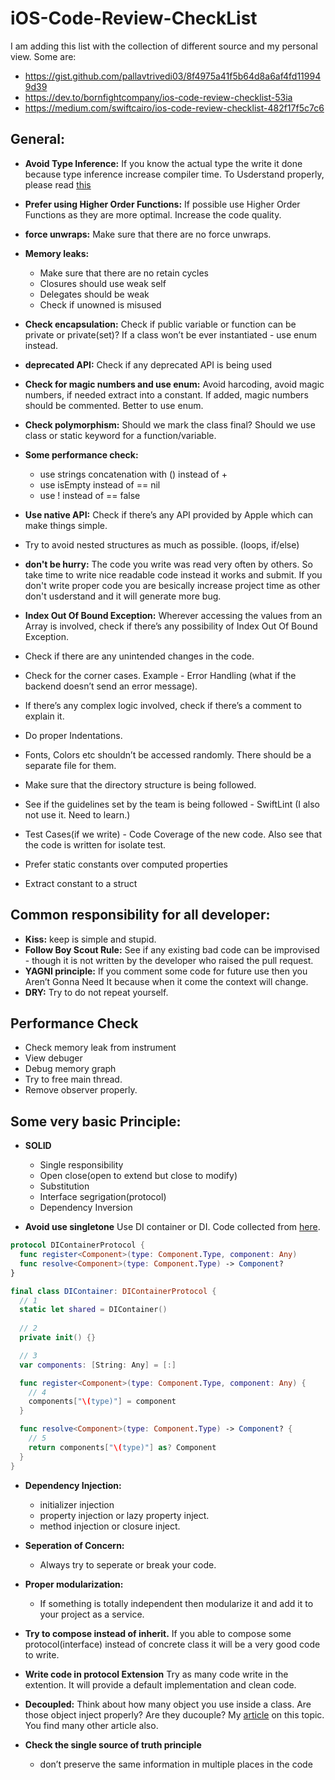 # iOS-Code-Review-CheckList
I am adding this list with the collection of different source and my personal view.
Some are:
- https://gist.github.com/pallavtrivedi03/8f4975a41f5b64d8a6af4fd119949d39
- https://dev.to/bornfightcompany/ios-code-review-checklist-53ia
- https://medium.com/swiftcairo/ios-code-review-checklist-482f17f5c7c6

## General:
  - **Avoid Type Inference:** If you know the actual type the write it done because type inference increase compiler time. To Usderstand properly, please read [this](https://stackoverflow.com/questions/37707403/what-is-the-difference-between-type-safety-and-type-inference) 
  
  - **Prefer using Higher Order Functions:** If possible use Higher Order Functions as they are more optimal. Increase the code quality.
  
  - **force unwraps:** Make sure that there are no force unwraps.
  
  - **Memory leaks:** 
    - Make sure that there are no retain cycles
    - Closures should use weak self
    - Delegates should be weak
    - Check if unowned is misused

  - **Check encapsulation:** Check if public variable or function can be private or private(set)? If a class won’t be ever instantiated - use enum instead.
  
  - **deprecated API:** Check if any deprecated API is being used
  
  - **Check for magic numbers and use enum:** Avoid harcoding, avoid magic numbers, if needed extract into a constant. If added, magic numbers should be commented. Better to use enum.

  - **Check polymorphism:** Should we mark the class final? Should we use class or static keyword for a function/variable.

  - **Some performance check:** 
    - use strings concatenation with \() instead of +
    - use isEmpty instead of == nil
    - use ! instead of == false
  
  - **Use native API:** Check if there’s any API provided by Apple which can make things simple. 
  
  - Try to avoid nested structures as much as possible. (loops, if/else)

  - **don't be hurry:** The code you write was read very often by others. So take time to write nice readable code instead it works and submit. If you don't write proper code you are besically increase project time as other don't usderstand and it will generate more bug.

  - **Index Out Of Bound Exception:** Wherever accessing the values from an Array is involved, check if there’s any possibility of Index Out Of Bound Exception.
  
  - Check if there are any unintended changes in the code.
  
  - Check for the corner cases. Example -  Error Handling (what if the backend doesn’t send an error message).
  
  - If there’s any complex logic involved, check if there’s a comment to explain it. 
  
  - Do proper Indentations.
  
  - Fonts, Colors etc shouldn’t be accessed randomly. There should be a separate file for them. 
  
  - Make sure that the directory structure is being followed.
  
  - See if the guidelines set by the team is being followed - SwiftLint (I also not use it. Need to learn.)
  
  - Test Cases(if we write) - Code Coverage of the new code. Also see that the code is written for isolate test.
  
  - Prefer static constants over computed properties

  - Extract constant to a struct

## Common responsibility for all developer:
  - **Kiss:** keep is simple and stupid.
  - **Follow Boy Scout Rule:** See if any existing bad code can be improvised - though it is not written by the developer who raised the pull request.
  - **YAGNI principle:** If you comment some code for future use then you Aren’t Gonna Need It because when it come the context will change.
  - **DRY:** Try to do not repeat yourself.
  
## Performance Check
  - Check memory leak from instrument
  - View debuger
  - Debug memory graph
  - Try to free main thread.
  - Remove observer properly.

## Some very basic Principle:

  - **SOLID**
    - Single responsibility
    - Open close(open to extend but close to modify)
    - Substitution
    - Interface segrigation(protocol)
    - Dependency Inversion

  - **Avoid use singletone** Use DI container or DI. Code collected from [here](https://www.kodeco.com/14223279-dependency-injection-tutorial-for-ios-getting-started).

```swift
protocol DIContainerProtocol {
  func register<Component>(type: Component.Type, component: Any)
  func resolve<Component>(type: Component.Type) -> Component?
}

final class DIContainer: DIContainerProtocol {
  // 1
  static let shared = DIContainer()
  
  // 2
  private init() {}

  // 3
  var components: [String: Any] = [:]

  func register<Component>(type: Component.Type, component: Any) {
    // 4
    components["\(type)"] = component
  }

  func resolve<Component>(type: Component.Type) -> Component? {
    // 5
    return components["\(type)"] as? Component
  }
}

```

  - **Dependency Injection:** 
    - initializer injection
    - property injection or lazy property inject.
    - method injection or closure inject.

  - **Seperation of Concern:**
    - Always try to seperate or break your code.

  - **Proper modularization:**
    - If something is totally independent then modularize it and add it to your project as a service.

  - **Try to compose instead of inherit.** If you able to compose some protocol(interface) instead of concrete class it will be a very good code to write.

  - **Write code in protocol Extension** Try as many code write in the extention. It will provide a default implementation and clean code.

  - **Decoupled:** Think about how many object you use inside a class. Are those object inject properly? Are they ducouple? My [article](https://rejaul-hasan.medium.com/coupling-in-swift-9f73fa6024c6) on this topic. You find many other article also.
  - **Check the single source of truth principle**
    - don’t preserve the same information in multiple places in the code
